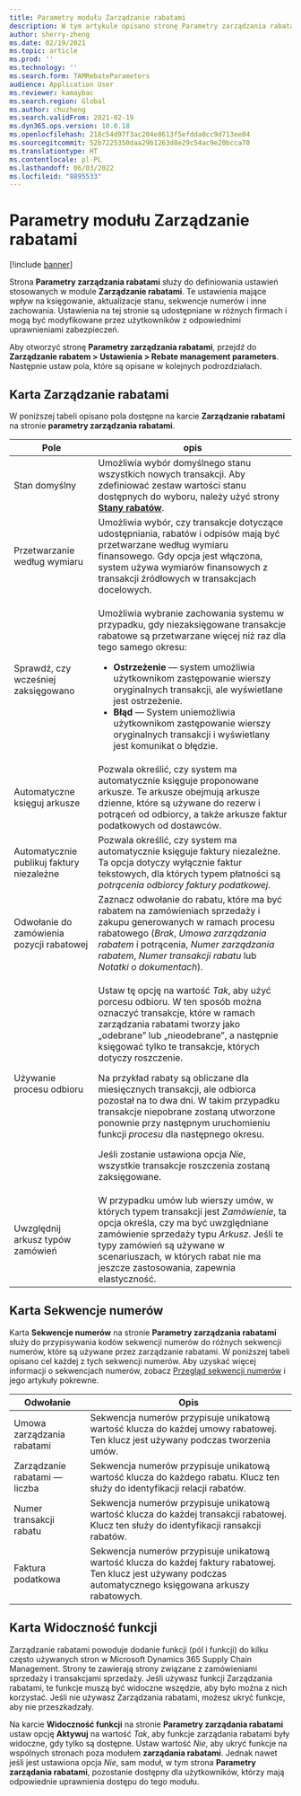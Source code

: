 ```yaml
---
title: Parametry modułu Zarządzanie rabatami
description: W tym artykule opisano stronę Parametry zarządzania rabatami. Ta strona zawiera ustawienia mające wpływ na księgowanie, aktualizacje stanu, sekwencje numerów i inne zachowanie.
author: sherry-zheng
ms.date: 02/19/2021
ms.topic: article
ms.prod: ''
ms.technology: ''
ms.search.form: TAMRebateParameters
audience: Application User
ms.reviewer: kamaybac
ms.search.region: Global
ms.author: chuzheng
ms.search.validFrom: 2021-02-19
ms.dyn365.ops.version: 10.0.18
ms.openlocfilehash: 218c54d97f3ac204e8613f5efdda0cc9d713ee04
ms.sourcegitcommit: 52b7225350daa29b1263d8e29c54ac9e20bcca70
ms.translationtype: HT
ms.contentlocale: pl-PL
ms.lasthandoff: 06/03/2022
ms.locfileid: "8895533"
---
```

# <a name="rebate-management-parameters"></a>Parametry modułu Zarządzanie rabatami

[!include [banner](../includes/banner.md)]

Strona **Parametry zarządzania rabatami** służy do definiowania ustawień stosowanych w module **Zarządzanie rabatami**. Te ustawienia mające wpływ na księgowanie, aktualizacje stanu, sekwencje numerów i inne zachowania. Ustawienia na tej stronie są udostępniane w różnych firmach i mogą być modyfikowane przez użytkowników z odpowiednimi uprawnieniami zabezpieczeń.

Aby otworzyć stronę **Parametry zarządzania rabatami**, przejdź do **Zarządzanie rabatem \> Ustawienia \> Rebate management parameters**. Następnie ustaw pola, które są opisane w kolejnych podrozdziałach.

## <a name="rebate-management-tab"></a>Karta Zarządzanie rabatami

W poniższej tabeli opisano pola dostępne na karcie **Zarządzanie rabatami** na stronie **parametry zarządzania rabatami**.

| Pole | opis |
|---|---|
| Stan domyślny | Umożliwia wybór domyślnego stanu wszystkich nowych transakcji. Aby zdefiniować zestaw wartości stanu dostępnych do wyboru, należy użyć strony [**Stany rabatów**](rebate-statuses.md). |
| Przetwarzanie według wymiaru | Umożliwia wybór, czy transakcje dotyczące udostępniania, rabatów i odpisów mają być przetwarzane według wymiaru finansowego. Gdy opcja jest włączona, system używa wymiarów finansowych z transakcji źródłowych w transakcjach docelowych. |
| Sprawdź, czy wcześniej zaksięgowano | <p>Umożliwia wybranie zachowania systemu w przypadku, gdy niezaksięgowane transakcje rabatowe są przetwarzane więcej niż raz dla tego samego okresu:</p><ul><li>**Ostrzeżenie** — system umożliwia użytkownikom zastępowanie wierszy oryginalnych transakcji, ale wyświetlane jest ostrzeżenie.</li><li>**Błąd** — System uniemożliwia użytkownikom zastępowanie wierszy oryginalnych transakcji i wyświetlany jest komunikat o błędzie. |
| Automatyczne księguj arkusze | Pozwala określić, czy system ma automatycznie księguje proponowane arkusze. Te arkusze obejmują arkusze dzienne, które są używane do rezerw i potrąceń od odbiorcy, a także arkusze faktur podatkowych od dostawców. |
| Automatycznie publikuj faktury niezależne | Pozwala określić, czy system ma automatycznie księguje faktury niezależne. Ta opcja dotyczy wyłącznie faktur tekstowych, dla których typem płatności są *potrącenia odbiorcy faktury podatkowej*. |
| Odwołanie do zamówienia pozycji rabatowej | Zaznacz odwołanie do rabatu, które ma być rabatem na zamówieniach sprzedaży i zakupu generowanych w ramach procesu rabatowego (*Brak*, *Umowa zarządzania rabatem* i potrącenia, *Numer zarządzania rabatem*, *Numer transakcji rabatu* lub *Notatki o dokumentach*). |
| Używanie procesu odbioru | <p>Ustaw tę opcję na wartość *Tak*, aby użyć porcesu odbioru. W ten sposób można oznaczyć transakcje, które w ramach zarządzania rabatami tworzy jako „odebrane” lub „nieodebrane”, a następnie księgować tylko te transakcje, których dotyczy roszczenie.</p><p>Na przykład rabaty są obliczane dla miesięcznych transakcji, ale odbiorca pozostał na to dwa dni. W takim przypadku transakcje niepobrane zostaną utworzone ponownie przy następnym uruchomieniu funkcji *procesu* dla następnego okresu.</p><p>Jeśli zostanie ustawiona opcja *Nie*, wszystkie transakcje roszczenia zostaną zaksięgowane.</p> |
| Uwzględnij arkusz typów zamówień | W przypadku umów lub wierszy umów, w których typem transakcji jest *Zamówienie*, ta opcja określa, czy ma być uwzględniane zamówienie sprzedaży typu *Arkusz*. Jeśli te typy zamówień są używane w scenariuszach, w których rabat nie ma jeszcze zastosowania, zapewnia elastyczność. |

## <a name="number-sequences-tab"></a>Karta Sekwencje numerów

Karta **Sekwencje numerów** na stronie **Parametry zarządzania rabatami** służy do przypisywania kodów sekwencji numerów do różnych sekwencji numerów, które są używane przez zarządzanie rabatami. W poniższej tabeli opisano cel każdej z tych sekwencji numerów. Aby uzyskać więcej informacji o sekwencjach numerów, zobacz [Przegląd sekwencji numerów](../../fin-ops-core/fin-ops/organization-administration/number-sequence-overview.md) i jego artykuły pokrewne.

| Odwołanie | Opis |
|---|---|
| Umowa zarządzania rabatami | Sekwencja numerów przypisuje unikatową wartość klucza do każdej umowy rabatowej. Ten klucz jest używany podczas tworzenia umów. |
| Zarządzanie rabatami — liczba | Sekwencja numerów przypisuje unikatową wartość klucza do każdego rabatu. Klucz ten służy do identyfikacji relacji rabatów. |
| Numer transakcji rabatu | Sekwencja numerów przypisuje unikatową wartość klucza do każdej transakcji rabatowej. Klucz ten służy do identyfikacji ransakcji rabatów. |
| Faktura podatkowa | Sekwencja numerów przypisuje unikatową wartość klucza do każdej faktury rabatowej. Ten klucz jest używany podczas automatycznego księgowana arkuszy rabatowych. |

## <a name="feature-visibility-tab"></a>Karta Widoczność funkcji

Zarządzanie rabatami powoduje dodanie funkcji (pól i funkcji) do kilku często używanych stron w Microsoft Dynamics 365 Supply Chain Management. Strony te zawierają strony związane z zamówieniami sprzedaży i transakcjami sprzedaży. Jeśli używasz funkcji Zarządzania rabatami, te funkcje muszą być widoczne wszędzie, aby było można z nich korzystać. Jeśli nie używasz Zarządzania rabatami, możesz ukryć funkcje, aby nie przeszkadzały.

Na karcie **Widoczność funkcji** na stronie **Parametry zarządania rabatami** ustaw opcję **Aktywuj** na wartość *Tak*, aby funkcje zarządania rabatami były widoczne, gdy tylko są dostępne. Ustaw wartość *Nie*, aby ukryć funkcje na wspólnych stronach poza modułem **zarządania rabatami**. Jednak nawet jeśli jest ustawiona opcja *Nie*, sam moduł, w tym strona **Parametry zarządania rabatami**, pozostanie dostępny dla użytkowników, którzy mają odpowiednie uprawnienia dostępu do tego modułu.
